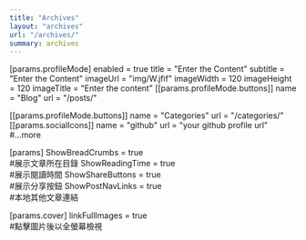 ```yaml
---
title: "Archives"
layout: "archives"
url: "/archives/"
summary: archives
---
```


[params.profileMode]
enabled = true
title = "Enter the Content"
subtitle = "Enter the Content"
imageUrl = "img/W.jfif"
imageWidth = 120
imageHeight = 120
imageTitle = "Enter the content"
[[params.profileMode.buttons]]
name = "Blog"
url = "/posts/"

[[params.profileMode.buttons]]
name = "Categories"
url = "/categories/"
[[params.socialIcons]]
name = "github"
url = "your github profile url"
#...more

[params] 
ShowBreadCrumbs = true    
#展示文章所在目錄
ShowReadingTime = true    
#展示閱讀時間
ShowShareButtons = true    
#展示分享按鈕
ShowPostNavLinks = true    
#本地其他文章連結

[params.cover]
linkFullImages = true    
#點擊圖片後以全螢幕檢視